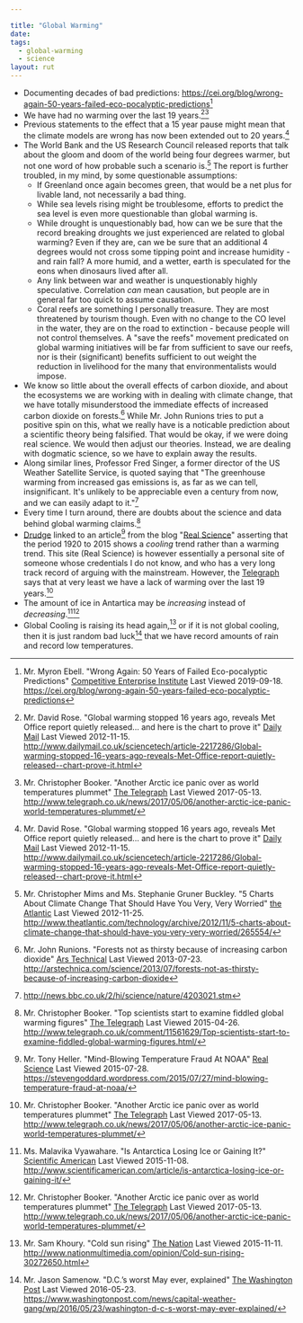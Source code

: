 ```yaml
---

title: "Global Warming"
date: 
tags:
  - global-warming
  - science
layout: rut
---
```



* Documenting decades of bad predictions: <https://cei.org/blog/wrong-again-50-years-failed-eco-pocalyptic-predictions>[^20190918-1]
* We have had no warming over the last 19 years.[^20121115-2][^20170513-1]
* Previous statements to the effect that a 15 year pause might mean that the climate models are wrong has now been extended out to 20 years.[^20121115-3]
* The World Bank and the US Research Council released reports that talk about the gloom and doom of the world being four degrees warmer, but not one word of how probable such a scenario is.[^20121125-1]  The report is further troubled, in my mind, by some questionable assumptions:
  * If Greenland once again becomes green, that would be a net plus for livable land, not necessarily a bad thing.
  * While sea levels rising might be troublesome, efforts to predict the sea level is even more questionable than global warming is.
  * While drought is unquestionably bad, how can we be sure that the record breaking droughts we just experienced are related to global warming?  Even if they are, can we be sure that an additional 4 degrees would not cross some tipping point and increase humidity - and rain fall?  A more humid, and a wetter, earth is speculated for the eons when dinosaurs lived after all.
  * Any link between war and weather is unquestionably highly speculative.  Correlation *can* mean causation, but people are in general far too quick to assume causation. 
  * Coral reefs are something I personally treasure.  They are most threatened by tourism though.  Even with no change to the CO level in the water, they are on the road to extinction - because people will not control themselves.  A "save the reefs" movement predicated on global warming initiatives will be far from sufficient to save our reefs, nor is their (significant) benefits sufficient to out weight the reduction in livelihood for the many that environmentalists would impose. 
* We know so little about the overall effects of carbon dioxide, and about the ecosystems we are working with in dealing with climate change, that we have totally misunderstood the immediate effects of increased carbon dioxide on forests.[^20130723-1]  While Mr. John Runions tries to put a positive spin on this, what we really have is a noticable prediction about a scientific theory being falsified.  That would be okay, if we were doing real science.  We would then adjust our theories.  Instead, we are dealing with dogmatic science, so we have to explain away the results. 
* Along similar lines, Professor Fred Singer, a former director of the US
  Weather Satellite Service, is quoted saying that "The greenhouse warming from
  increased gas emissions is, as far as we can tell, insignificant.  It's
  unlikely to be appreciable even a century from now, and we can easily adapt to
  it."[^20050127-1]
* Every time I turn around, there are doubts about the science and data behind global warming claims.[^20150426-1]
* [Drudge](http://drudgereport.com "Drudge Report") linked to an article[^20150728-1] from the blog "[Real Science](https://stevengoddard.wordpress.com)" asserting that the period 1920 to 2015 shows a *cooling* trend rather than a warming trend.  This site (Real Science) is however essentially a personal site of someone whose credentials I do not know, and who has a very long track record of arguing with the mainstream.  However, the [Telegraph](http://www.telegraph.co.uk/) says that at very least we have a lack of warming over the last 19 years.[^20170513-2]
* The amount of ice in Antartica may be *increasing* instead of *decreasing*.[^20151108-1][^20170513-3]
* Global Cooling is raising its head again,[^20151111-1] or if it is not global cooling, then it is just random bad luck[^20160523-1] that we have record amounts of rain and record low temperatures.

[^20190918-1]: Mr. Myron Ebell. "Wrong Again: 50 Years of Failed Eco-pocalyptic Predictions" [Competitive Enterprise Institute](https://cei.org) Last Viewed 2019-09-18. <https://cei.org/blog/wrong-again-50-years-failed-eco-pocalyptic-predictions>

[^20130723-1]: Mr. John Runions.  "Forests not as thirsty because of increasing carbon dioxide" [Ars Technical](http://arstechnica.com) Last Viewed 2013-07-23.  <http://arstechnica.com/science/2013/07/forests-not-as-thirsty-because-of-increasing-carbon-dioxide>

[^20121115-2]: Mr. David Rose.  "Global warming stopped 16 years ago, reveals Met Office report quietly released... and here is the chart to prove it"  [Daily Mail](http://www.dailymail.co.uk)  Last Viewed 2012-11-15.  <http://www.dailymail.co.uk/sciencetech/article-2217286/Global-warming-stopped-16-years-ago-reveals-Met-Office-report-quietly-released--chart-prove-it.html>

[^20121115-3]: Mr. David Rose.  "Global warming stopped 16 years ago, reveals Met Office report quietly released... and here is the chart to prove it"  [Daily Mail](http://www.dailymail.co.uk)  Last Viewed 2012-11-15.  <http://www.dailymail.co.uk/sciencetech/article-2217286/Global-warming-stopped-16-years-ago-reveals-Met-Office-report-quietly-released--chart-prove-it.html>

[^20121125-1]: Mr. Christopher Mims and Ms. Stephanie Gruner Buckley.  "5 Charts About Climate Change That Should Have You Very, Very Worried" [the Atlantic](http://www.theatlantic.com) Last Viewed 2012-11-25.  <http://www.theatlantic.com/technology/archive/2012/11/5-charts-about-climate-change-that-should-have-you-very-very-worried/265554/>

[^20150426-1]: Mr. Christopher Booker.  "Top scientists start to examine fiddled global warming figures" [The Telegraph](http://www.telegraph.co.uk/) Last Viewed 2015-04-26. <http://www.telegraph.co.uk/comment/11561629/Top-scientists-start-to-examine-fiddled-global-warming-figures.html/>

[^20150728-1]: Mr. Tony Heller.  "Mind-Blowing Temperature Fraud At NOAA" [Real Science](https://stevengoddard.wordpress.com "Real Science") Last Viewed 2015-07-28. <https://stevengoddard.wordpress.com/2015/07/27/mind-blowing-temperature-fraud-at-noaa/>

[^20151108-1]: Ms. Malavika Vyawahare. "Is Antarctica Losing Ice or Gaining It?" [Scientific American](http://www.scientificamerican.com/) Last Viewed 2015-11-08. <http://www.scientificamerican.com/article/is-antarctica-losing-ice-or-gaining-it/>

[^20151111-1]: Mr. Sam Khoury. "Cold sun rising" [The Nation](http://www.nationmultimedia.com) Last Viewed 2015-11-11. <http://www.nationmultimedia.com/opinion/Cold-sun-rising-30272650.html>

[^20160523-1]: Mr. Jason Samenow. "D.C.’s worst May ever, explained" [The Washington Post](http://www.washingtonpost.com) Last Viewed 2016-05-23. <https://www.washingtonpost.com/news/capital-weather-gang/wp/2016/05/23/washington-d-c-s-worst-may-ever-explained/>

[^20170513-1]: Mr. Christopher Booker. "Another Arctic ice panic over as world temperatures plummet" [The Telegraph](http://www.telegraph.co.uk/) Last Viewed 2017-05-13. <http://www.telegraph.co.uk/news/2017/05/06/another-arctic-ice-panic-world-temperatures-plummet/>

[^20170513-2]: Mr. Christopher Booker. "Another Arctic ice panic over as world temperatures plummet" [The Telegraph](http://www.telegraph.co.uk/) Last Viewed 2017-05-13. <http://www.telegraph.co.uk/news/2017/05/06/another-arctic-ice-panic-world-temperatures-plummet/>

[^20170513-3]: Mr. Christopher Booker. "Another Arctic ice panic over as world temperatures plummet" [The Telegraph](http://www.telegraph.co.uk/) Last Viewed 2017-05-13. <http://www.telegraph.co.uk/news/2017/05/06/another-arctic-ice-panic-world-temperatures-plummet/>

[^20050127-1]: <http://news.bbc.co.uk/2/hi/science/nature/4203021.stm>
